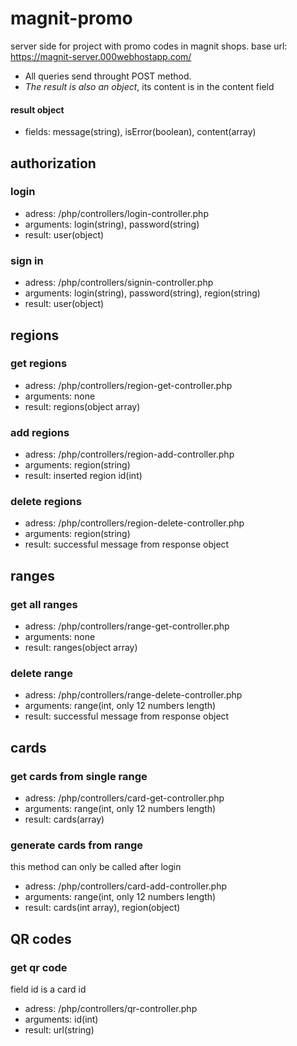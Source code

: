 # magnit-promo
 server side for project with promo codes in magnit shops.
 base url: https://magnit-server.000webhostapp.com/

* All queries send throught POST method.
* *The result is also an object*, its content is in the content field
#### result object
* fields: message(string), isError(boolean), content(array)

## authorization
### login
* adress: /php/controllers/login-controller.php
* arguments: login(string), password(string)
* result: user(object)

### sign in
* adress: /php/controllers/signin-controller.php
* arguments: login(string), password(string), region(string)
* result: user(object)

## regions
### get regions
* adress: /php/controllers/region-get-controller.php
* arguments: none
* result: regions(object array)
### add regions
* adress: /php/controllers/region-add-controller.php
* arguments: region(string)
* result: inserted region id(int)
### delete regions
* adress: /php/controllers/region-delete-controller.php
* arguments: region(string)
* result: successful message from response object

## ranges
### get all ranges
* adress: /php/controllers/range-get-controller.php
* arguments: none
* result: ranges(object array)
### delete range
* adress: /php/controllers/range-delete-controller.php
* arguments: range(int, only 12 numbers length)
* result: successful message from response object
## cards
### get cards from single range
* adress: /php/controllers/card-get-controller.php
* arguments: range(int, only 12 numbers length)
* result: cards(array)
### generate cards from range
this method can only be called after login
* adress: /php/controllers/card-add-controller.php
* arguments: range(int, only 12 numbers length)
* result: cards(int array), region(object)

## QR codes
### get qr code
field id is a card id
* adress: /php/controllers/qr-controller.php
* arguments: id(int)
* result: url(string)

